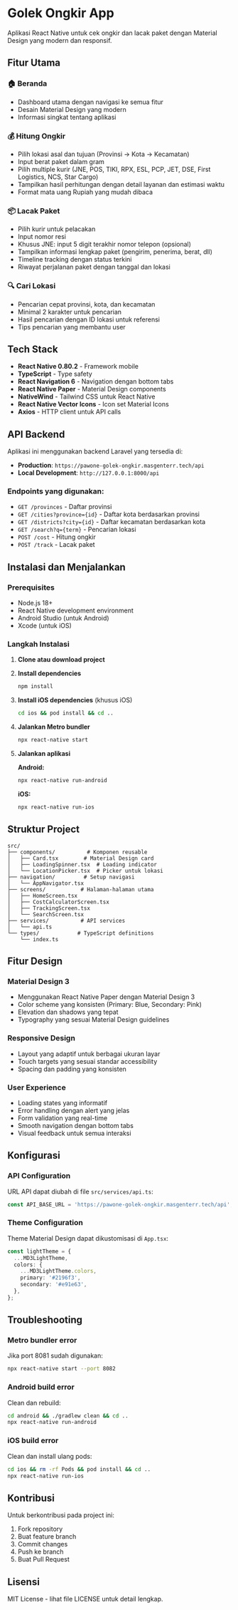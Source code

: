 # Golek Ongkir App

Aplikasi React Native untuk cek ongkir dan lacak paket dengan Material Design yang modern dan responsif.

## Fitur Utama

### 🏠 Beranda
- Dashboard utama dengan navigasi ke semua fitur
- Desain Material Design yang modern
- Informasi singkat tentang aplikasi

### 💰 Hitung Ongkir
- Pilih lokasi asal dan tujuan (Provinsi → Kota → Kecamatan)
- Input berat paket dalam gram
- Pilih multiple kurir (JNE, POS, TIKI, RPX, ESL, PCP, JET, DSE, First Logistics, NCS, Star Cargo)
- Tampilkan hasil perhitungan dengan detail layanan dan estimasi waktu
- Format mata uang Rupiah yang mudah dibaca

### 📦 Lacak Paket
- Pilih kurir untuk pelacakan
- Input nomor resi
- Khusus JNE: input 5 digit terakhir nomor telepon (opsional)
- Tampilkan informasi lengkap paket (pengirim, penerima, berat, dll)
- Timeline tracking dengan status terkini
- Riwayat perjalanan paket dengan tanggal dan lokasi

### 🔍 Cari Lokasi
- Pencarian cepat provinsi, kota, dan kecamatan
- Minimal 2 karakter untuk pencarian
- Hasil pencarian dengan ID lokasi untuk referensi
- Tips pencarian yang membantu user

## Tech Stack

- **React Native 0.80.2** - Framework mobile
- **TypeScript** - Type safety
- **React Navigation 6** - Navigation dengan bottom tabs
- **React Native Paper** - Material Design components
- **NativeWind** - Tailwind CSS untuk React Native
- **React Native Vector Icons** - Icon set Material Icons
- **Axios** - HTTP client untuk API calls

## API Backend

Aplikasi ini menggunakan backend Laravel yang tersedia di:
- **Production**: `https://pawone-golek-ongkir.masgenterr.tech/api`
- **Local Development**: `http://127.0.0.1:8000/api`

### Endpoints yang digunakan:
- `GET /provinces` - Daftar provinsi
- `GET /cities?province={id}` - Daftar kota berdasarkan provinsi
- `GET /districts?city={id}` - Daftar kecamatan berdasarkan kota
- `GET /search?q={term}` - Pencarian lokasi
- `POST /cost` - Hitung ongkir
- `POST /track` - Lacak paket

## Instalasi dan Menjalankan

### Prerequisites
- Node.js 18+
- React Native development environment
- Android Studio (untuk Android)
- Xcode (untuk iOS)

### Langkah Instalasi

1. **Clone atau download project**

2. **Install dependencies**
   ```bash
   npm install
   ```

3. **Install iOS dependencies** (khusus iOS)
   ```bash
   cd ios && pod install && cd ..
   ```

4. **Jalankan Metro bundler**
   ```bash
   npx react-native start
   ```

5. **Jalankan aplikasi**
   
   **Android:**
   ```bash
   npx react-native run-android
   ```
   
   **iOS:**
   ```bash
   npx react-native run-ios
   ```

## Struktur Project

```
src/
├── components/          # Komponen reusable
│   ├── Card.tsx        # Material Design card
│   ├── LoadingSpinner.tsx  # Loading indicator
│   └── LocationPicker.tsx  # Picker untuk lokasi
├── navigation/         # Setup navigasi
│   └── AppNavigator.tsx
├── screens/           # Halaman-halaman utama
│   ├── HomeScreen.tsx
│   ├── CostCalculatorScreen.tsx
│   ├── TrackingScreen.tsx
│   └── SearchScreen.tsx
├── services/          # API services
│   └── api.ts
└── types/            # TypeScript definitions
    └── index.ts
```

## Fitur Design

### Material Design 3
- Menggunakan React Native Paper dengan Material Design 3
- Color scheme yang konsisten (Primary: Blue, Secondary: Pink)
- Elevation dan shadows yang tepat
- Typography yang sesuai Material Design guidelines

### Responsive Design
- Layout yang adaptif untuk berbagai ukuran layar
- Touch targets yang sesuai standar accessibility
- Spacing dan padding yang konsisten

### User Experience
- Loading states yang informatif
- Error handling dengan alert yang jelas
- Form validation yang real-time
- Smooth navigation dengan bottom tabs
- Visual feedback untuk semua interaksi

## Konfigurasi

### API Configuration
URL API dapat diubah di file `src/services/api.ts`:
```typescript
const API_BASE_URL = 'https://pawone-golek-ongkir.masgenterr.tech/api';
```

### Theme Configuration
Theme Material Design dapat dikustomisasi di `App.tsx`:
```typescript
const lightTheme = {
  ...MD3LightTheme,
  colors: {
    ...MD3LightTheme.colors,
    primary: '#2196f3',
    secondary: '#e91e63',
  },
};
```

## Troubleshooting

### Metro bundler error
Jika port 8081 sudah digunakan:
```bash
npx react-native start --port 8082
```

### Android build error
Clean dan rebuild:
```bash
cd android && ./gradlew clean && cd ..
npx react-native run-android
```

### iOS build error
Clean dan install ulang pods:
```bash
cd ios && rm -rf Pods && pod install && cd ..
npx react-native run-ios
```

## Kontribusi

Untuk berkontribusi pada project ini:
1. Fork repository
2. Buat feature branch
3. Commit changes
4. Push ke branch
5. Buat Pull Request

## Lisensi

MIT License - lihat file LICENSE untuk detail lengkap.